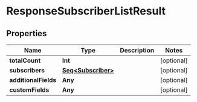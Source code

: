 

# ResponseSubscriberListResult


## Properties

Name | Type | Description | Notes
------------ | ------------- | ------------- | -------------
**totalCount** | **Int** |  |  [optional]
**subscribers** | [**Seq&lt;Subscriber&gt;**](Subscriber.md) |  |  [optional]
**additionalFields** | **Any** |  |  [optional]
**customFields** | **Any** |  |  [optional]



